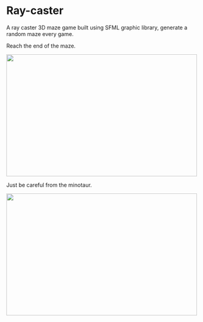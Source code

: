 # Ray-caster

A ray caster 3D maze game built using SFML graphic library, generate a random maze every game.


Reach the end of the maze.
<div class="item">
<p><img src="https://github.com/dor97/Ray-caster/blob/main/Ray_Caster.gif" width="500" height="320" /></p>
<p>Just be careful from the minotaur.</p>

<p><img align="left" src="https://github.com/dor97/Ray-caster/blob/main/Ray_Caster2.gif" width="500" height="320" /></p>
</div>


